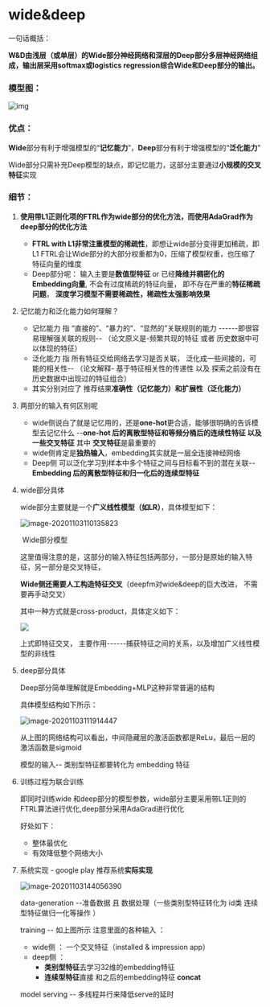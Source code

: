# wide&deep

一句话概括： 

**W&D由浅层（或单层）的Wide部分神经网络和深层的Deep部分多层神经网络组成，输出层采用softmax或logistics regression综合Wide和Deep部分的输出。**



### 模型图：

![img](https://pic1.zhimg.com/v2-a203aa626f77d0510bbffa5535c34d7d_b.jpg)



### **优点：**

**Wide**部分有利于增强模型的“**记忆能力**”，**Deep**部分有利于增强模型的“**泛化能力**”

Wide部分只需补充Deep模型的缺点，即记忆能力，这部分主要通过**小规模的交叉特征**实现



### 细节：

1. **使用带L1正则化项的FTRL作为wide部分的优化方法，而使用AdaGrad作为deep部分的优化方法** 

   - **FTRL with L1非常注重模型的稀疏性**，即想让wide部分变得更加稀疏，即L1 FTRL会让Wide部分的大部分权重都为0，压缩了模型权重，也压缩了特征向量的维度
   - Deep部分呢： 输入主要是**数值型特征** or 已经**降维并稠密化的Embedding向量**, 不会有过度稀疏的特征向量， 即不存在严重的**特征稀疏问题**， **深度学习模型不需要稀疏性，稀疏性太强影响效果**

2. 记忆能力和泛化能力如何理解？

   - 记忆能力 指 “直接的”、“暴力的”、“显然的”关联规则的能力 ------即很容易理解强关联的规则-- （论文原义是-频繁共现的特征 或者  历史数据中可以体现的特征）
   - 泛化能力 指 所有特征交给网络去学习是否关联， 泛化成一些间接的，可能的相关性-- （论文解释- 基于特征相关性的传递性 以及 探索之前没有在历史数据中出现过的特征组合）
   - 其实分别对应了 推荐结果**准确性（记忆能力）和扩展性（泛化能力）**

3. 两部分的输入有何区别呢 

   - wide侧说白了就是记忆用的，还是**one-hot**更合适，能够很明确的告诉模型去记忆什么  --**one-hot 后的离散型特征和等频分桶后的连续性特征  以及一些交叉特征**   其中 **交叉特征**是最重要的
   - wide侧肯定是**独热输入**，embedding其实就是一层全连接神经网络
   - Deep侧  可以泛化学习到样本中多个特征之间与目标看不到的潜在关联-- **Embedding 后的离散型特征和归一化后的连续型特征**

4. wide部分具体

   wide部分主要就是一个**广义线性模型（如LR）**，具体模型如下：

   ![image-20201103110135823](https://i.loli.net/2020/11/03/Zjynrm8RK9dGcHx.png)

   ​																							Wide部分模型

   这里值得注意的是，这部分的输入特征包括两部分，一部分是原始的输入特征，另一部分是交叉特征，

   **Wide侧还需要人工构造特征交叉**（deepfm对wide&deep的巨大改进， 不需要再手动交叉）

   其中一种方式就是cross-product，具体定义如下：

   ![](https://i.loli.net/2020/11/03/axgGoUEvMwKQc76.png)

   上式即特征交叉， 主要作用------捕获特征之间的关系，以及增加广义线性模型的非线性 

5. deep部分具体

   Deep部分简单理解就是Embedding+MLP这种非常普遍的结构

   具体模型结构如下所示：

   ![image-20201103111914447](https://i.loli.net/2020/11/03/dh4NRV7WZUMc3QY.png)

   从上图的网络结构可以看出，中间隐藏层的激活函数都是ReLu，最后一层的激活函数是sigmoid

   模型的输入-- 类别型特征都要转化为 embedding 特征 

6. 训练过程为联合训练

   即同时训练wide 和deep部分的模型参数，wide部分主要采用带L1正则的FTRL算法进行优化,deep部分采用AdaGrad进行优化 

   好处如下：

   - 整体最优化
   - 有效降低整个网络大小

7. 系统实现 - google play 推荐系统**实际实现**

   ![image-20201103144056390](https://i.loli.net/2020/11/03/aoJGPyFAj7ehmUx.png)

   data-generation  --准备数据 且 数据处理（一些类别型特征转化为 id类  连续型特征做归一化等操作 ）

   training --  如上图所示  注意里面的各种输入 ：

   - wide侧 ： 一个交叉特征（installed & impression app）
   - deep侧 ：
     -  **类别型特征**去学习32维的embedding特征  
     - **连续型特征**直接 和之后的embedding特征 **concat**  	

   model serving --  多线程并行来降低serve的延时 
